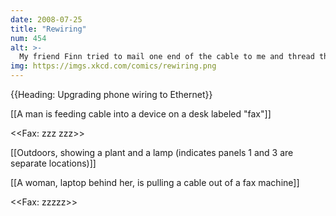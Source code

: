 ```yaml
---
date: 2008-07-25
title: "Rewiring"
num: 454
alt: >-
  My friend Finn tried to mail one end of the cable to me and thread the mail system.
img: https://imgs.xkcd.com/comics/rewiring.png
---
```



{{Heading: Upgrading phone wiring to Ethernet}}

[[A man is feeding cable into a device on a desk labeled "fax"]]

<<Fax: zzz zzz>>

[[Outdoors, showing a plant and a lamp (indicates panels 1 and 3 are separate locations)]]

[[A woman, laptop behind her, is pulling a cable out of a fax machine]]

<<Fax: zzzzz>>

